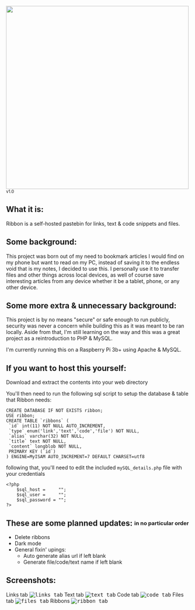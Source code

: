 
<img src="https://tommyguo.dev/ribbon_images/banner.png" width="500px"> <sup>v1.0</sup>
## What it is:
Ribbon is a self-hosted pastebin for links, text & code snippets and files.

## Some background:
This project was born out of my need to bookmark articles I would find on my phone but want to read on my PC, instead of saving it to the endless void that is my notes, I decided to use this. I personally use it to transfer files and other things across local devices, as well of course save interesting articles from any device whether it be a tablet, phone, or any other device.


## Some more extra & unnecessary background: 
This project is by no means "secure" or safe enough to run publicly, security was never a concern while building this as it was meant to be ran locally. Aside from that, I'm still learning on the way and this was a great project as a reintroduction to PHP & MySQL.

I'm currently running this on a Raspberry Pi 3b+ using Apache & MySQL.

## If you want to host this yourself:
Download and extract the contents into your web directory

You'll then need to run the following sql script to setup the database & table that Ribbon needs:

    CREATE DATABASE IF NOT EXISTS ribbon;
    USE ribbon;
    CREATE TABLE `ribbons` (
     `id` int(11) NOT NULL AUTO_INCREMENT,
     `type` enum('link','text','code','file') NOT NULL,
     `alias` varchar(32) NOT NULL,
     `title` text NOT NULL,
     `content` longblob NOT NULL,
     PRIMARY KEY (`id`)
    ) ENGINE=MyISAM AUTO_INCREMENT=7 DEFAULT CHARSET=utf8

following that, you'll need to edit the included `mySQL_details.php` file with your credentials

    <?php
        $sql_host =     "";
        $sql_user =     "";
        $sql_password = "";
    ?>


## These are some planned updates: <sub><sup>in no particular order</sub></sup>
- Delete ribbons
- Dark mode
- General fixin' upings:
  - Auto generate alias url if left blank
  - Generate file/code/text name if left blank


## Screenshots:
Links tab
<kbd>![links tab](https://tommyguo.dev/ribbon_images/links_tab.png)</kbd>
Text tab
<kbd>![text tab](https://tommyguo.dev/ribbon_images/text_tab.png)</kbd>
Code tab
<kbd>![code tab](https://tommyguo.dev/ribbon_images/code_tab.png)</kbd>
Files tab
<kbd>![files tab](https://tommyguo.dev/ribbon_images/files_tab.png)</kbd>
Ribbons
<kbd>![ribbon tab](https://tommyguo.dev/ribbon_images/ribbon_tab.png)</kbd>
